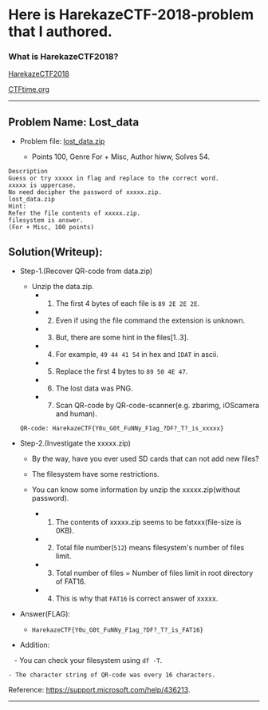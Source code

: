 # Here is HarekazeCTF-2018-problem that I authored.

### What is HarekazeCTF2018?

[HarekazeCTF2018](https://harekaze.com/ctf.html)

[CTFtime.org](https://ctftime.org/event/549)


---

## Problem Name: Lost_data

- Problem file: [lost_data.zip](https://github.com/hiww/HarekazeCTF-2018/blob/master/lost_data.zip)
    
    - Points 100, Genre For + Misc, Author hiww, Solves 54.

```
Description
Guess or try xxxxx in flag and replace to the correct word.
xxxxx is uppercase.
No need decipher the password of xxxxx.zip.
lost_data.zip
Hint:
Refer the file contents of xxxxx.zip.
filesystem is answer.
(For + Misc, 100 points)
```


## Solution(Writeup):

- Step-1.(Recover QR-code from data.zip)
    - Unzip the data.zip.
        - 1. The first 4 bytes of each file is `89 2E 2E 2E`.
        - 2. Even if using the file command the extension is unknown.
        - 3. But, there are some hint in the files[1..3].
        - 4. For example, `49 44 41 54` in hex and `IDAT` in ascii.
        - 5. Replace the first 4 bytes to `89 50 4E 47`. 
        - 6. The lost data was PNG.
        - 7. Scan QR-code by QR-code-scanner(e.g. zbarimg, iOScamera and human).
            
    `QR-code: HarekazeCTF{Y0u_G0t_FuNNy_F1ag_?DF?_T?_is_xxxxx}`
    
- Step-2.(Investigate the xxxxx.zip)
    - By the way, have you ever used SD cards that can not add new files? 
    
    - The filesystem have some restrictions.
        
    - You can know some information by unzip the xxxxx.zip(without password).
        - 1. The contents of xxxxx.zip seems to be fatxxx(file-size is 0KB).
        - 2. Total file number(`512`) means filesystem's number of files limit.
        - 3. Total number of files = Number of files limit in root directory of FAT16.
        - 4. This is why that `FAT16` is correct answer of xxxxx.

- Answer(FLAG):

    - `HarekazeCTF{Y0u_G0t_FuNNy_F1ag_?DF?_T?_is_FAT16}`

- Addition:

    - You can check your filesystem using `df -T`.
    
    - The character string of QR-code was every 16 characters. 


Reference: https://support.microsoft.com/help/436213.

---

